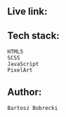 ## Live link: 


## Tech stack:
    HTML5
    SCSS
    JavaScript
    PixelArt

## Author:
    Bartosz Bobrecki